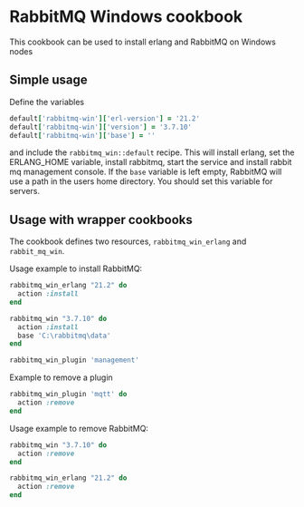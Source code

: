 # RabbitMQ Windows cookbook

This cookbook can be used to install erlang and RabbitMQ on Windows nodes

## Simple usage

Define the variables 

```ruby
default['rabbitmq-win']['erl-version'] = '21.2'
default['rabbitmq-win']['version'] = '3.7.10'
default['rabbitmq-win']['base'] = ''
```
and include the `rabbitmq_win::default` recipe. This will install erlang, set the ERLANG_HOME variable, install rabbitmq, start the service and install rabbit mq management console. 
If the `base` variable is left empty, RabbitMQ will use a path in the users home directory. You should set this variable for servers.

## Usage with wrapper cookbooks

The cookbook defines two resources, `rabbitmq_win_erlang` and `rabbit_mq_win`.

Usage example to install RabbitMQ:
```ruby
rabbitmq_win_erlang "21.2" do
  action :install
end

rabbitmq_win "3.7.10" do
  action :install
  base 'C:\rabbitmq\data'
end

rabbitmq_win_plugin 'management'
```

Example to remove a plugin
```ruby
rabbitmq_win_plugin 'mqtt' do
  action :remove
end
```

Usage example to remove RabbitMQ:
```ruby
rabbitmq_win "3.7.10" do
  action :remove
end

rabbitmq_win_erlang "21.2" do
  action :remove
end
```